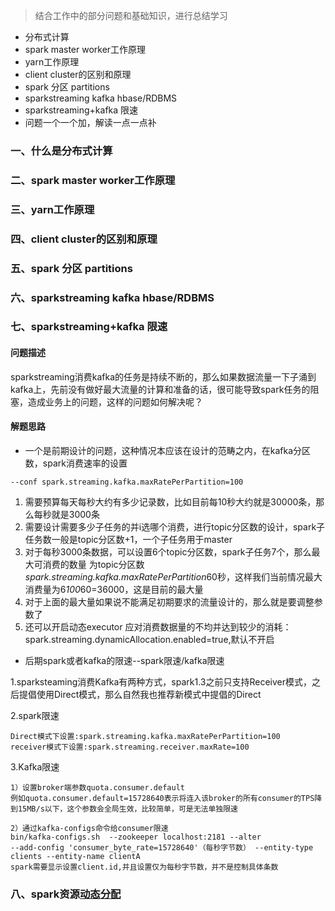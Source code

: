 > 结合工作中的部分问题和基础知识，进行总结学习

- 分布式计算
- spark master worker工作原理
- yarn工作原理
- client cluster的区别和原理
- spark 分区 partitions
- sparkstreaming kafka hbase/RDBMS
- sparkstreaming+kafka 限速
- 问题一个一个加，解读一点一点补


### 一、什么是分布式计算
### 二、spark master worker工作原理
### 三、yarn工作原理
### 四、client cluster的区别和原理
### 五、spark 分区 partitions
### 六、sparkstreaming kafka hbase/RDBMS

### 七、sparkstreaming+kafka 限速
#### 问题描述
sparkstreaming消费kafka的任务是持续不断的，那么如果数据流量一下子涌到kafka上，先前没有做好最大流量的计算和准备的话，很可能导致spark任务的阻塞，造成业务上的问题，这样的问题如何解决呢？

#### 解题思路
- 一个是前期设计的问题，这种情况本应该在设计的范畴之内，在kafka分区数，spark消费速率的设置
```text
--conf spark.streaming.kafka.maxRatePerPartition=100
```
1. 需要预算每天每秒大约有多少记录数，比如目前每10秒大约就是30000条，那么每秒就是3000条
2. 需要设计需要多少子任务的并i选哪个消费，进行topic分区数的设计，spark子任务数一般是topic分区数+1，一个子任务用于master
3. 对于每秒3000条数据，可以设置6个topic分区数，spark子任务7个，那么最大可消费的数量 为topic分区数*spark.streaming.kafka.maxRatePerPartition*60秒，这样我们当前情况最大消费量为6*100*60=36000，这是目前的最大量
4. 对于上面的最大量如果说不能满足初期要求的流量设计的，那么就是要调整参数了
5. 还可以开启动态executor 应对消费数据量的不均并达到较少的消耗：spark.streaming.dynamicAllocation.enabled=true,默认不开启

- 后期spark或者kafka的限速--spark限速/kafka限速

1.sparksteaming消费Kafka有两种方式，spark1.3之前只支持Receiver模式，之后提倡使用Direct模式，那么自然我也推荐新模式中提倡的Direct

2.spark限速
```text
Direct模式下设置:spark.streaming.kafka.maxRatePerPartition=100
receiver模式下设置:spark.streaming.receiver.maxRate=100
```
3.Kafka限速
```text
1）设置broker端参数quota.consumer.default
例如quota.consumer.default=15728640表示将连入该broker的所有consumer的TPS降到15MB/s以下，这个参数会全局生效，比较简单，可是无法单独限速

2）通过kafka-configs命令给consumer限速
bin/kafka-configs.sh  --zookeeper localhost:2181 --alter 
--add-config 'consumer_byte_rate=15728640'（每秒字节数） --entity-type clients --entity-name clientA
spark需要显示设置client.id,并且设置仅为每秒字节数，并不是控制具体条数
```


### 八、spark资源[动态分配](https://www.jianshu.com/p/79ebdb1dbaff)

